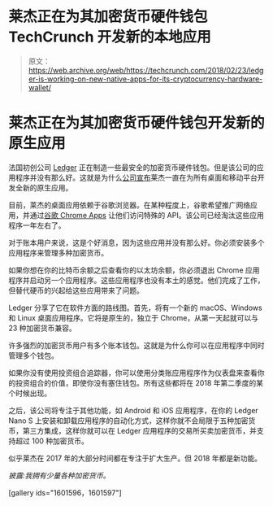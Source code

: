 # 莱杰正在为其加密货币硬件钱包 TechCrunch 开发新的本地应用

> 原文：<https://web.archive.org/web/https://techcrunch.com/2018/02/23/ledger-is-working-on-new-native-apps-for-its-cryptocurrency-hardware-wallet/>

# 莱杰正在为其加密货币硬件钱包开发新的原生应用

法国初创公司 [Ledger](https://web.archive.org/web/20221209140722/https://www.ledger.fr/) 正在制造一些最安全的加密货币硬件钱包。但是该公司的应用程序并没有那么好。这就是为什么[公司宣布](https://web.archive.org/web/20221209140722/https://www.ledger.fr/2018/02/23/announcing-new-ledger-wallet-desktop-mobile-applications/)莱杰一直在为所有桌面和移动平台开发全新的原生应用。

目前，莱杰的桌面应用依赖于谷歌浏览器。在某种程度上，谷歌希望推广网络应用，并通过[谷歌 Chrome Apps](https://web.archive.org/web/20221209140722/https://en.wikipedia.org/wiki/Google_Chrome_App) 让他们访问特殊的 API。该公司已经淘汰这些应用程序一年左右了。

对于账本用户来说，这是个好消息，因为这些应用并没有那么好。你必须安装多个应用程序来管理多种加密货币。

如果你想在你的比特币余额之后查看你的以太坊余额，你必须退出 Chrome 应用程序并启动另一个应用程序。这些应用程序也没有本土的感觉。他们完成了工作，但替代硬币的兴起给这些应用带来了问题。

Ledger 分享了它在软件方面的路线图。首先，将有一个新的 macOS、Windows 和 Linux 桌面应用程序。它将是原生的，独立于 Chrome，从第一天起就可以与 23 种加密货币兼容。

许多强烈的加密货币用户有多个账本钱包。这就是为什么你可以在应用程序中同时管理多个钱包。

如果你没有使用投资组合追踪器，你可以使用分类账应用程序作为仪表盘来查看你的投资组合的价值，即使你没有塞住钱包。所有这些都将在 2018 年第二季度的某个时候出现。

之后，该公司将专注于其他功能，如 Android 和 iOS 应用程序，在你的 Ledger Nano S 上安装和卸载应用程序的自动化方式，这样你就不会局限于五种加密货币，第三方集成，这样你就可以在 Ledger 应用程序的交易所买卖加密货币，并支持超过 100 种加密货币。

似乎莱杰在 2017 年的大部分时间都在专注于扩大生产。但 2018 年都是新功能。

*披露:我拥有少量各种加密货币。*

[gallery ids="1601596，1601597"]